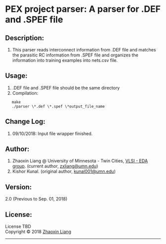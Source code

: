 # PEX project parser: A parser for .DEF and .SPEF file

## Description:
1. This parser reads interconnect information from .DEF file and matches the parasitic RC information from .SPEF file and organizes the information into training examples into nets.csv file. 

## Usage:
1. .DEF file and .SPEF file should be the same directory
2. Compilation:
```
   make
   ./parser \*.def \*.spef \*output_file_name
```

## Change Log:
1. 09/10/2018: Input file wrapper finished.

## Author: 
1. Zhaoxin Liang @ University of Minnesota - Twin Cities, [VLSI - EDA group](http://people.ece.umn.edu/users/sachin/). (current author, zxliang@umn.edu)
2. Kishor Kunal. (original author, kunal001@umn.edu)

## Version: 
2.0 (Previous to Sep. 01, 2018)

## License:
License TBD \
Copyright &copy; 2018 [Zhaoxin Liang](https://github.com/zxliang)

----------------------

